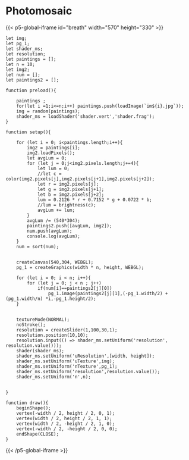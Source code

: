 # Photomosaic

{{< p5-global-iframe id="breath" width="570" height="330" >}}

    let img;
    let pg_1;
    let shader_ms;
    let resolution;
    let paintings = []; 
    let n = 10;
    let img2;
    let num = [];
    let paintings2 = [];

    function preload(){
        
        paintings ;
        for(let i =1;i<=n;i++) paintings.push(loadImage(`im${i}.jpg`));
        img = random(paintings);
        shader_ms = loadShader('shader.vert','shader.frag');
    }

    function setup(){
        
        for (let i = 0; i<paintings.length;i++){
            img2 = paintings[i];
            img2.loadPixels();
            let avgLum = 0;
            for (let j = 0;j<img2.pixels.length;j+=4){
                let lum = 0;
                //let c = color(img2.pixels[j],img2.pixels[j+1],img2.pixels[j+2]);
                let r = img2.pixels[j];
                let g = img2.pixels[j+1];
                let b = img2.pixels[j+2];
                lum = 0.2126 * r + 0.7152 * g + 0.0722 * b;
                //lum = brightness(c);
                avgLum += lum;
            }
            avgLum /= (540*304);
            paintings2.push([avgLum, img2]);
            num.push(avgLum);
            console.log(avgLum);
        }
        num = sort(num);
        

        createCanvas(540,304, WEBGL);
        pg_1 = createGraphics(width * n, height, WEBGL);

        for (let i = 0; i < n; i++){
            for (let j = 0; j < n ; j++)
                if(num[i]==paintings2[j][0])
                    pg_1.image(paintings2[j][1],(-pg_1.width/2) + (pg_1.width/n) *i,-pg_1.height/2);
        }


        textureMode(NORMAL);
        noStroke();
        resolution = createSlider(1,100,30,1);
        resolution.position(10,10);
        resolution.input(() => shader_ms.setUniform('resolution', resolution.value()));
        shader(shader_ms);
        shader_ms.setUniform('uResolution',[width, height]);
        shader_ms.setUniform('uTexture',img);
        shader_ms.setUniform('nTexture',pg_1);
        shader_ms.setUniform('resolution',resolution.value());
        shader_ms.setUniform('n',n);
        
        
    }

    function draw(){
        beginShape();
        vertex(-width / 2, height / 2, 0, 1);
        vertex(width / 2, height / 2, 1, 1);
        vertex(width / 2, -height / 2, 1, 0);            
        vertex(-width / 2, -height / 2, 0, 0);            
        endShape(CLOSE);
    }

{{< /p5-global-iframe >}}